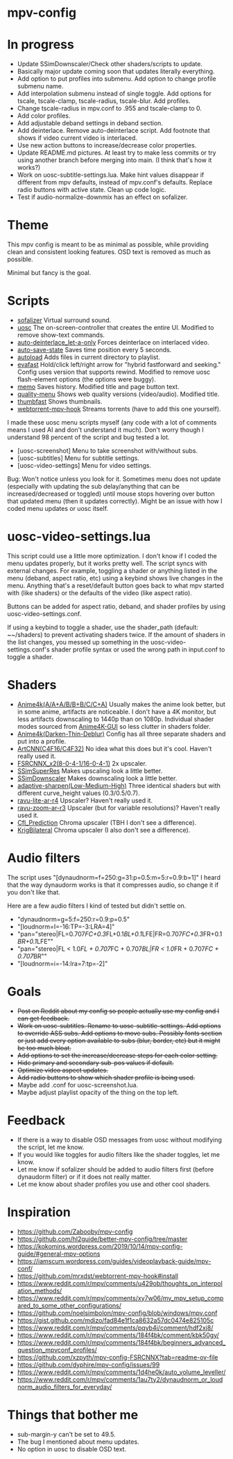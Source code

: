# mpv-config

# In progress
- Update SSimDownscaler/Check other shaders/scripts to update.
- Basically major update coming soon that updates literally everything.
- Add option to put profiles into submenu. Add option to change profile submenu name.
- Add interpolation submenu instead of single toggle. Add options for tscale, tscale-clamp, tscale-radius, tscale-blur. Add profiles.
- Change tscale-radius in mpv.conf to .955 and tscale-clamp to 0.
- Add color profiles.
- Add adjustable deband settings in deband section.
- Add deinterlace. Remove auto-deinterlace script. Add footnote that shows if video current video is interlaced.
- Use new action buttons to increase/decrease color properties.
- Update README.md pictures. At least try to make less commits or try using another branch before merging into main. (I think that's how it works?)
- Work on uosc-subtitle-settings.lua. Make hint values disappear if different from mpv defaults, instead of mpv.conf's defaults. Replace radio buttons with active state. Clean up code logic.
- Test if audio-normalize-downmix has an effect on sofalizer.

# Theme

This mpv config is meant to be as minimal as possible, while providing clean and consistent looking features.
OSD text is removed as much as possible.

Minimal but fancy is the goal.

# Scripts
- [sofalizer](https://gist.github.com/kevinlekiller/9fd21936411d8dc5998793470c6e3d16) Virtual surround sound.
- [uosc](https://github.com/tomasklaen/uosc) The on-screen-controller that creates the entire UI. Modified to remove show-text commands.
- [auto-deinterlace_let-a-only](https://github.com/szym0ne/mpv_auto-deinterlace) Forces deinterlace on interlaced video.
- [auto-save-state](https://github.com/AN3223/dotfiles/blob/master/.config/mpv/scripts/auto-save-state.lua) Saves time position every 5 seconds.
- [autoload](https://github.com/mpv-player/mpv/blob/master/TOOLS/lua/autoload.lua) Adds files in current directory to playlist.
- [evafast](https://github.com/po5/evafast) Hold/click left/right arrow for "hybrid fastforward and seeking." Config uses version that supports rewind. Modified to remove uosc flash-element options (the options were buggy).
- [memo](https://github.com/po5/memo) Saves history. Modified title and page button text.
- [quality-menu](https://github.com/christoph-heinrich/mpv-quality-menu) Shows web quality versions (video/audio). Modified title.
- [thumbfast](https://github.com/po5/thumbfast) Shows thumbnails.
- [webtorrent-mpv-hook](https://github.com/mrxdst/webtorrent-mpv-hook) Streams torrents (have to add this one yourself).

I made these uosc menu scripts myself (any code with a lot of comments means I used AI and don't understand it much).
Don't worry though I understand 98 percent of the script and bug tested a lot.

- [uosc-screenshot] Menu to take screenshot with/without subs.
- [uosc-subtitles] Menu for subtitle settings.
- [uosc-video-settings] Menu for video settings.

Bug: Won't notice unless you look for it. Sometimes menu does not update (especially with updating the sub delay/anything that can be increased/decreased or toggled) until mouse stops hovering over button that updated menu (then it updates correctly). Might be an issue with how I coded menu updates or uosc itself.

# uosc-video-settings.lua

This script could use a little more optimization. I don't know if I coded the menu updates properly, but it works pretty well.
The script syncs with external changes. For example, toggling a shader or anything listed in the menu (deband, aspect ratio, etc) using a keybind shows live changes in the menu.
Anything that's a reset/default button goes back to what mpv started with (like shaders) or the defaults of the video (like aspect ratio).

Buttons can be added for aspect ratio, deband, and shader profiles by using uosc-video-settings.conf.

If using a keybind to toggle a shader, use the shader_path (default: ~~/shaders) to prevent activating shaders twice. If the amount of shaders in the list changes, you messed up something in the uosc-video-settings.conf's shader profile syntax or used the wrong path in input.conf to toggle a shader.

# Shaders

- [Anime4k(A/A+A/B/B+B/C/C+A)](https://github.com/bloc97/Anime4K) Usually makes the anime look better, but in some anime, artifacts are noticeable. I don't have a 4K monitor, but less artifacts downscaling to 1440p than on 1080p. Individual shader modes sourced from [Anime4K-GUI](https://github.com/mikigal/Anime4K-GUI/tree/master/resources/shaders) so less clutter in shaders folder.
- [Anime4k(Darken-Thin-Deblur)](https://github.com/bloc97/Anime4K/wiki/DTD-Shader) Config has all three separate shaders and put into a profile.
- [ArtCNN(C4F16/C4F32)](https://github.com/Artoriuz/ArtCNN/tree/main/GLSL) No idea what this does but it's cool. Haven't really used it.
- [FSRCNNX_x2(8-0-4-1/16-0-4-1)](https://github.com/igv/FSRCNN-TensorFlow/releases/tag/1.1) 2x upscaler.
- [SSimSuperRes](https://gist.github.com/igv/2364ffa6e81540f29cb7ab4c9bc05b6b) Makes upscaling look a little better.
- [SSimDownscaler](https://gist.github.com/igv/36508af3ffc84410fe39761d6969be10) Makes downscaling look a little better.
- [adaptive-sharpen(Low-Medium-High)](https://gist.github.com/igv/8a77e4eb8276753b54bb94c1c50c317e) Three identical shaders but with different curve_height values (0.3/0.5/0.7).
- [ravu-lite-ar-r4](https://github.com/bjin/mpv-prescalers/blob/master/ravu-lite-ar-r4.hook) Upscaler? Haven't really used it.
- [ravu-zoom-ar-r3](https://github.com/bjin/mpv-prescalers/blob/master/ravu-zoom-ar-r3.hook) Upscaler (but for variable resolutions)? Haven't really used it.
- [Cfl_Prediction](https://github.com/Artoriuz/glsl-chroma-from-luma-prediction) Chroma upscaler (TBH I don't see a difference).
- [KrigBilateral](https://gist.github.com/igv/a015fc885d5c22e6891820ad89555637) Chroma upscaler (I also don't see a difference).

# Audio filters
The script uses "[dynaudnorm=f=250:g=31:p=0.5:m=5:r=0.9:b=1]"
I heard that the way dynaudorm works is that it compresses audio, so change it if you don't like that.

Here are a few audio filters I kind of tested but didn't settle on.

- "dynaudnorm=g=5:f=250:r=0.9:p=0.5"
- "[loudnorm=I=-16:TP=-3:LRA=4]"
- "pan=\"stereo|FL=0.707*FC+0.3*FL+0.1*BL+0.1*LFE|FR=0.707*FC+0.3*FR+0.1*BR+0.1*LFE\""
- "pan="stereo|FL < 1.0*FL + 0.707*FC + 0.707*BL|FR < 1.0*FR + 0.707*FC + 0.707*BR""
- "[loudnorm=i=-14:lra=7:tp=-2]"

# Goals

- ~~Post on Reddit about my config so people actually use my config and I can get feedback.~~
- ~~Work on uosc-subtitles. Rename to uosc-subtitle-settings. Add options to override ASS subs. Add options to move subs. Possibly fonts section or just add every option available to subs (blur, border, etc) but it might be too much bloat.~~
- ~~Add options to set the increase/decrease steps for each color setting.~~
- ~~Hide primary and secondary sub-pos values if default.~~
- ~~Optimize video aspect updates.~~
- ~~Add radio buttons to show which shader profile is being used.~~
- Maybe add .conf for uosc-screenshot.lua.
- Maybe adjust playlist opacity of the thing on the top left.

# Feedback

- If there is a way to disable OSD messages from uosc without modifying the script, let me know.
- If you would like toggles for audio filters like the shader toggles, let me know.
- Let me know if sofalizer should be added to audio filters first (before dynaudorm filter) or if it does not really matter.
- Let me know about shader profiles you use and other cool shaders.

# Inspiration
- https://github.com/Zabooby/mpv-config
- https://github.com/hl2guide/better-mpv-config/tree/master
- https://kokomins.wordpress.com/2019/10/14/mpv-config-guide/#general-mpv-options
- https://iamscum.wordpress.com/guides/videoplayback-guide/mpv-conf/
- https://github.com/mrxdst/webtorrent-mpv-hook#install
- https://www.reddit.com/r/mpv/comments/u429ob/thoughts_on_interpolation_methods/
- https://www.reddit.com/r/mpv/comments/xy7w06/my_mpv_setup_compared_to_some_other_configurations/
- https://github.com/noelsimbolon/mpv-config/blob/windows/mpv.conf
- https://gist.github.com/mdizo/fad84e1f1ca8632a57dc0474e825105c
- https://www.reddit.com/r/mpv/comments/pqyb4i/comment/hdf2xj8/
- https://www.reddit.com/r/mpv/comments/184f4bk/comment/kbk50gy/
- https://www.reddit.com/r/mpv/comments/184f4bk/beginners_advanced_question_mpvconf_profiles/
- https://github.com/xzpyth/mpv-config-FSRCNNX?tab=readme-ov-file
- https://github.com/dyphire/mpv-config/issues/99
- https://www.reddit.com/r/mpv/comments/1d4he0k/auto_volume_leveller/
- https://www.reddit.com/r/mpv/comments/1au7ty2/dynaudnorm_or_loudnorm_audio_filters_for_everyday/

# Things that bother me

- sub-margin-y can't be set to 49.5.
- The bug I mentioned about menu updates.
- No option in uosc to disable OSD text.
